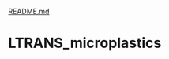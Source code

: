 [README.md](https://github.com/lsuocean/LTRANS_microplastics/files/7086764/README.md)
# LTRANS_microplastics
